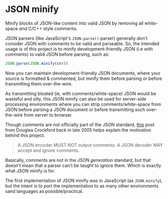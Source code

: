 # JSON minify

Minify blocks of JSON-like content into valid JSON by removing all white-space *and* C/C++ style comments.

JSON parsers (like JavaScript's `JSON.parse()` parser) generally don't consider JSON with comments to be valid and parseable. So, the intended usage is of this project is to minify development-friendly JSON (i.e with comments) to valid JSON before parsing, such as:

```js
JSON.parse(JSON.minify(str))
```

Now you can maintain development-friendly JSON documents, where your source is formatted & commented, but minify them before parsing or before transmitting them over-the-wire.

As transmitting bloated (ie, with comments/white-space) JSON would be wasteful and silly, this JSON minify can also be used for server-side processing environments where you can strip comments/white-space from JSON before parsing a JSON document or before transmitting such over-the-wire from server to browser.

Though comments are not officially part of the JSON standard, [this][1] post from Douglas Crockford back in late 2005 helps explain the motivation behind this project.

> A JSON encoder MUST NOT output comments. A JSON decoder MAY accept and ignore comments.

Basically, comments are not in the JSON *generation* standard, but that doesn't mean that a parser can't be taught to ignore them. Which is exactly what JSON minify is for.

The first implementation of JSON minify was in JavaScript (as `JSON.minify`), but the intent is to port the implementation to as many other environments sand languages as possible/practical.

  [1]: http://tech.groups.yahoo.com/group/json/message/152
